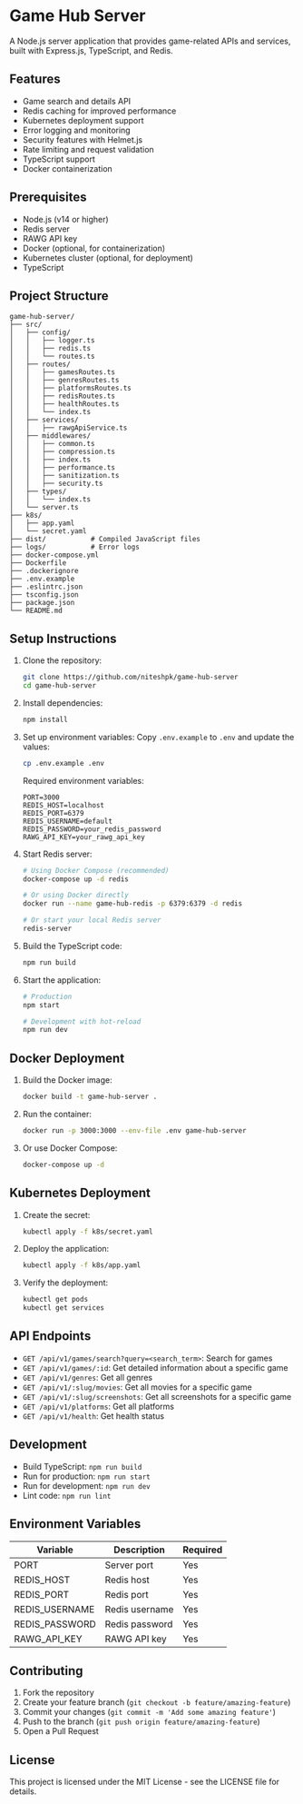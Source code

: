 # Game Hub Server

A Node.js server application that provides game-related APIs and services, built with Express.js, TypeScript, and Redis.

## Features

- Game search and details API
- Redis caching for improved performance
- Kubernetes deployment support
- Error logging and monitoring
- Security features with Helmet.js
- Rate limiting and request validation
- TypeScript support
- Docker containerization

## Prerequisites

- Node.js (v14 or higher)
- Redis server
- RAWG API key
- Docker (optional, for containerization)
- Kubernetes cluster (optional, for deployment)
- TypeScript

## Project Structure

```
game-hub-server/
├── src/
│   ├── config/
│   │   ├── logger.ts
│   │   ├── redis.ts
│   │   └── routes.ts
│   ├── routes/
│   │   ├── gamesRoutes.ts
│   │   ├── genresRoutes.ts
│   │   ├── platformsRoutes.ts
│   │   ├── redisRoutes.ts
│   │   ├── healthRoutes.ts
│   │   └── index.ts
│   ├── services/
│   │   ├── rawgApiService.ts
│   ├── middlewares/
│   │   ├── common.ts
│   │   ├── compression.ts
│   │   ├── index.ts
│   │   ├── performance.ts
│   │   ├── sanitization.ts
│   │   ├── security.ts
│   ├── types/
│   │   └── index.ts
│   └── server.ts
├── k8s/
│   ├── app.yaml
│   └── secret.yaml
├── dist/           # Compiled JavaScript files
├── logs/           # Error logs
├── docker-compose.yml
├── Dockerfile
├── .dockerignore
├── .env.example
├── .eslintrc.json
├── tsconfig.json
├── package.json
└── README.md
```

## Setup Instructions

1. Clone the repository:

   ```bash
   git clone https://github.com/niteshpk/game-hub-server
   cd game-hub-server
   ```

2. Install dependencies:

   ```bash
   npm install
   ```

3. Set up environment variables:
   Copy `.env.example` to `.env` and update the values:

   ```bash
   cp .env.example .env
   ```

   Required environment variables:

   ```
   PORT=3000
   REDIS_HOST=localhost
   REDIS_PORT=6379
   REDIS_USERNAME=default
   REDIS_PASSWORD=your_redis_password
   RAWG_API_KEY=your_rawg_api_key
   ```

4. Start Redis server:

   ```bash
   # Using Docker Compose (recommended)
   docker-compose up -d redis

   # Or using Docker directly
   docker run --name game-hub-redis -p 6379:6379 -d redis

   # Or start your local Redis server
   redis-server
   ```

5. Build the TypeScript code:

   ```bash
   npm run build
   ```

6. Start the application:

   ```bash
   # Production
   npm start

   # Development with hot-reload
   npm run dev
   ```

## Docker Deployment

1. Build the Docker image:

   ```bash
   docker build -t game-hub-server .
   ```

2. Run the container:

   ```bash
   docker run -p 3000:3000 --env-file .env game-hub-server
   ```

3. Or use Docker Compose:
   ```bash
   docker-compose up -d
   ```

## Kubernetes Deployment

1. Create the secret:

   ```bash
   kubectl apply -f k8s/secret.yaml
   ```

2. Deploy the application:

   ```bash
   kubectl apply -f k8s/app.yaml
   ```

3. Verify the deployment:
   ```bash
   kubectl get pods
   kubectl get services
   ```

## API Endpoints

- `GET /api/v1/games/search?query=<search_term>`: Search for games
- `GET /api/v1/games/:id`: Get detailed information about a specific game
- `GET /api/v1/genres`: Get all genres
- `GET /api/v1/:slug/movies`: Get all movies for a specific game
- `GET /api/v1/:slug/screenshots`: Get all screenshots for a specific game
- `GET /api/v1/platforms`: Get all platforms
- `GET /api/v1/health`: Get health status

## Development

- Build TypeScript: `npm run build`
- Run for production: `npm run start`
- Run for development: `npm run dev`
- Lint code: `npm run lint`

## Environment Variables

| Variable       | Description    | Required |
| -------------- | -------------- | -------- |
| PORT           | Server port    | Yes      |
| REDIS_HOST     | Redis host     | Yes      |
| REDIS_PORT     | Redis port     | Yes      |
| REDIS_USERNAME | Redis username | Yes      |
| REDIS_PASSWORD | Redis password | Yes      |
| RAWG_API_KEY   | RAWG API key   | Yes      |

## Contributing

1. Fork the repository
2. Create your feature branch (`git checkout -b feature/amazing-feature`)
3. Commit your changes (`git commit -m 'Add some amazing feature'`)
4. Push to the branch (`git push origin feature/amazing-feature`)
5. Open a Pull Request

## License

This project is licensed under the MIT License - see the LICENSE file for details.
